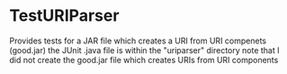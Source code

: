 # TestURIParser
Provides tests for a JAR file which creates a URI from URI compenets (good.jar)
the JUnit .java file is within the "uriparser" directory
note that I did not create the good.jar file which creates URIs from URI components

